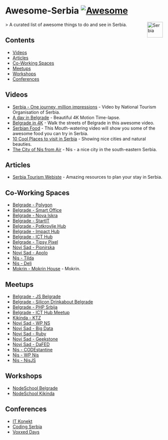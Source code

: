 # Awesome-Serbia [![Awesome](https://cdn.rawgit.com/sindresorhus/awesome/d7305f38d29fed78fa85652e3a63e154dd8e8829/media/badge.svg)](https://github.com/sindresorhus/awesome)
<img align="right" height="50" alt="Serbia" src="https://upload.wikimedia.org/wikipedia/commons/thumb/f/ff/Flag_of_Serbia.svg/1200px-Flag_of_Serbia.svg.png">
> A curated list of awesome things to do and see in Serbia.

## Contents

- [Videos](#videos)
- [Articles](#articles)
- [Co-Working Spaces](#coworking)
- [Meetups](#meetups)
- [Workshops](#workshops)
- [Conferences](#conferences)

## Videos

- [Serbia - One journey, million impressions](https://www.youtube.com/watch?v=xDHpcAFSMr0) - Video by National Tourism Organisation of Serbia.
- [A day in Belgrade](https://www.youtube.com/watch?v=FLKXSgXNl8w) - Beautiful 4K Motion Time-lapse.
- [Belgrade in 4K](https://www.youtube.com/watch?v=cWsoNv24Syo) - Walk the streets of Belgrade in this awesome video.
- [Serbian Food](https://www.youtube.com/watch?v=aqO4MESw_Og) - This Mouth-watering video will show you some of the awesome food you can try in Serbia.
- [10 Cool Places to visit in Serbia](https://www.youtube.com/watch?v=uH8AbaIHsVg) - Showing nice cities and natural beauties.
- [The City of Nis from Air](https://www.youtube.com/watch?v=6ds7-Uleu4o) - Nis - a nice city in the south-eastern Serbia.

## Articles

- [Serbia Tourism Webiste](http://www.serbia.com/) - Amazing resources to plan your stay in Serbia.

## Co-Working Spaces

- [Belgrade - Polygon](http://polygon.rs/)
- [Belgrade - Smart Office](http://smartoffice.rs/en/)
- [Belgrade - Nova Iskra](http://novaiskra.com/en)
- [Belgrade - StartIT](http://startit.rs/centar/zajednicki-rad/)
- [Belgrade - Potkrovlje Hub](https://www.facebook.com/PotkrovljeHUB.rs)
- [Belgrade - Impact Hub](http://belgrade.impacthub.net/)
- [Belgrade - ICT Hub](http://en.icthub.rs/)
- [Belgrade - Tipsy Pixel](http://www.tipsypixel.com/)
- [Novi Sad - Pionirska](http://coworkingmap.org/pionirska/)
- [Novi Sad - Apolo](https://www.facebook.com/pages/Hub-Coworking-apolo/936416936370759)
- [Nis - Tilda](http://tilda.rs/)
- [Nis - Deli](http://deli.rs/)
- [Mokrin - Mokrin House](http://www.mokrinhouse.com/) - Mokrin.

## Meetups

- [Belgrade - JS Belgrade](http://www.jsbelgrade.org/)
- [Belgrade - Silicon Drinkabout Belgrade](http://3-beards.com/silicondrinkabout/belgrade)
- [Belgrade - PHP Srbija](http://phpsrbija.rs/)
- [Belgrade - ICT Hub Meetup](https://www.meetup.com/ICT-Hub-Meetup/)
- [Kikinda - KTZ](https://facebook.com/ktzkikinda)
- [Novi Sad - WP NS](https://www.meetup.com/WP-Meetup-NS/)
- [Novi Sad - Big Data](https://www.meetup.com/Big-Data-Novi-Sad/)
- [Novi Sad - Ruby](https://www.meetup.com/Ruby-Novi-Sad/)
- [Novi Sad - Geekstone](https://www.meetup.com/Geekstone/)
- [Novi Sad - DaFED](http://dafed.org/)
- [Nis - CODEstantine](https://www.meetup.com/codestantine/)
- [Nis - WP Nis](https://www.meetup.com/wordpress-nis/)
- [Nis - NisJS](https://nisjs.com/)

## Workshops

- [NodeSchool Belgrade](https://nodeschool.io/belgrade/)
- [NodeSchool Kikinda](https://nodeschool.io/kikinda/)

## Conferences

- [IT Konekt](http://it-konekt.com/sr)
- [Coding Serbia](http://codingserbia.com/)
- [Voxxed Days](https://belgrade.voxxeddays.com/)

